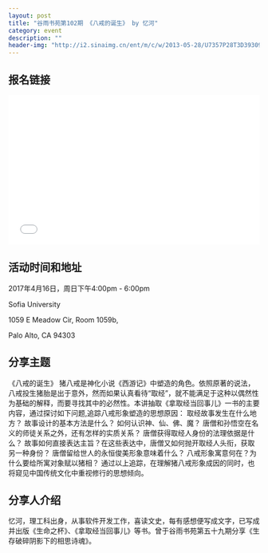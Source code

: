 ```yaml
---
layout: post
title: "谷雨书苑第102期 《八戒的诞生》 by 忆河"
category: event
description: ""
header-img: "http://i2.sinaimg.cn/ent/m/c/w/2013-05-28/U7357P28T3D3930999F326DT20130528161536.jpg"
---
```

## 报名链接
<div style="width:100%; text-align:left;" ><iframe src="//eventbrite.com/tickets-external?eid=33650825525&ref=etckt" frameborder="0" height="300" width="100%" vspace="0" hspace="0" marginheight="5" marginwidth="5" scrolling="auto" allowtransparency="true"></iframe></div>

## 活动时间和地址
2017年4月16日，周日下午4:00pm - 6:00pm

Sofia University 

1059 E Meadow Cir, Room 1059b,

Palo Alto, CA 94303

## 分享主题
《八戒的诞生》
猪八戒是神化小说《西游记》中塑造的角色。依照原著的说法，八戒投生猪胎是出于意外，然而如果认真看待“取经”，就不能满足于这种以偶然性为基础的解释，而要寻找其中的必然性。本讲抽取《拿取经当回事儿》一书的主要内容，通过探讨如下问题,追踪八戒形象塑造的思想原因：
取经故事发生在什么地方？
故事设计的基本方法是什么？
如何认识神、仙、佛、魔？
唐僧和孙悟空在名义的师徒关系之外，还有怎样的实质关系？
唐僧获得取经人身份的法理依据是什么？
故事如何直接表达主旨？在这些表达中，唐僧又如何抛开取经人头衔，获取另一种身份？
唐僧留给世人的永恒俊美形象意味着什么？
八戒形象寓意何在？为什么要给所寓对象赋以猪相？
通过以上追踪，在理解猪八戒形象成因的同时，也将窥见中国传统文化中重视修行的思想倾向。

## 分享人介绍
忆河，理工科出身，从事软件开发工作，喜读文史，每有感想便写成文字，已写成并出版《生命之杯》、《拿取经当回事儿》等书。曾于谷雨书苑第五十九期分享《生存破碎阴影下的相思诗魂》。
